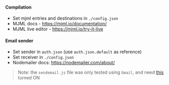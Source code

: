 #### Compilation
* Set mjml entries and destinations in `./config.json`
* MJML docs - https://mjml.io/documentation/
* MJML live editor - https://mjml.io/try-it-live

#### Email sender
* Set sender in `auth.json` (use `auth.json.default` as reference)
* Set receiver in `./config.json`
* Nodemailer docs: https://nodemailer.com/about/

> Note: the `sendemail.js` file was only tested using `Gmail`, and need [this](https://myaccount.google.com/u/3/lesssecureapps?pli=1) turned ON
